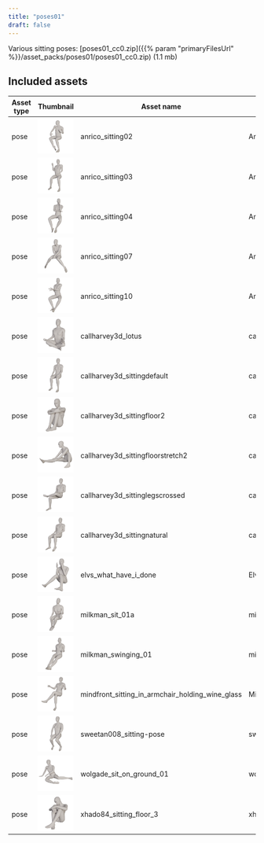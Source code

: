 ```yaml
---
title: "poses01"
draft: false
---
```


Various sitting poses: [poses01_cc0.zip]({{% param "primaryFilesUrl" %}}/asset_packs/poses01/poses01_cc0.zip) (1.1 mb)


## Included assets

| Asset type | Thumbnail | Asset name | Author | Source | License |
| ---------- | --------- | ---------- | ------ | ------ | ------- |
| pose | ![anrico_sitting02.png](anrico_sitting02.png) | anrico_sitting02 | Anrico | [asset repo](http://www.makehumancommunity.org/node/2201) | CC0 |
| pose | ![anrico_sitting03.png](anrico_sitting03.png) | anrico_sitting03 | Anrico | [asset repo](http://www.makehumancommunity.org/node/2217) | CC0 |
| pose | ![anrico_sitting04.png](anrico_sitting04.png) | anrico_sitting04 | Anrico | [asset repo](http://www.makehumancommunity.org/node/2218) | CC0 |
| pose | ![anrico_sitting07.png](anrico_sitting07.png) | anrico_sitting07 | Anrico | [asset repo](http://www.makehumancommunity.org/node/2228) | CC0 |
| pose | ![anrico_sitting10.png](anrico_sitting10.png) | anrico_sitting10 | Anrico | [asset repo](http://www.makehumancommunity.org/node/2463) | CC0 |
| pose | ![callharvey3d_lotus.png](callharvey3d_lotus.png) | callharvey3d_lotus | callharvey3d | [asset repo](http://www.makehumancommunity.org/node/632) | CC0 |
| pose | ![callharvey3d_sittingdefault.png](callharvey3d_sittingdefault.png) | callharvey3d_sittingdefault | callharvey3d | [asset repo](http://www.makehumancommunity.org/node/596) | CC0 |
| pose | ![callharvey3d_sittingfloor2.png](callharvey3d_sittingfloor2.png) | callharvey3d_sittingfloor2 | callharvey3d | [asset repo](http://www.makehumancommunity.org/node/625) | CC0 |
| pose | ![callharvey3d_sittingfloorstretch2.png](callharvey3d_sittingfloorstretch2.png) | callharvey3d_sittingfloorstretch2 | callharvey3d | [asset repo](http://www.makehumancommunity.org/node/626) | CC0 |
| pose | ![callharvey3d_sittinglegscrossed.png](callharvey3d_sittinglegscrossed.png) | callharvey3d_sittinglegscrossed | callharvey3d | [asset repo](http://www.makehumancommunity.org/node/598) | CC0 |
| pose | ![callharvey3d_sittingnatural.png](callharvey3d_sittingnatural.png) | callharvey3d_sittingnatural | callharvey3d | [asset repo](http://www.makehumancommunity.org/node/597) | CC0 |
| pose | ![elvs_what_have_i_done.png](elvs_what_have_i_done.png) | elvs_what_have_i_done | Elvaerwyn | [asset repo](http://www.makehumancommunity.org/node/1400) | CC0 |
| pose | ![milkman_sit_01a.png](milkman_sit_01a.png) | milkman_sit_01a | milkman | [asset repo](http://www.makehumancommunity.org/node/778) | CC0 |
| pose | ![milkman_swinging_01.png](milkman_swinging_01.png) | milkman_swinging_01 | milkman | [asset repo](http://www.makehumancommunity.org/node/777) | CC0 |
| pose | ![mindfront_sitting_in_armchair_holding_wine_glass.png](mindfront_sitting_in_armchair_holding_wine_glass.png) | mindfront_sitting_in_armchair_holding_wine_glass | Mindfront | [asset repo](http://www.makehumancommunity.org/node/530) | CC0 |
| pose | ![sweetan008_sitting-pose.png](sweetan008_sitting-pose.png) | sweetan008_sitting-pose | sweetan008 | [asset repo](http://www.makehumancommunity.org/node/317) | CC0 |
| pose | ![wolgade_sit_on_ground_01.png](wolgade_sit_on_ground_01.png) | wolgade_sit_on_ground_01 | wolgade | [asset repo](http://www.makehumancommunity.org/node/286) | CC0 |
| pose | ![xhado84_sitting_floor_3.png](xhado84_sitting_floor_3.png) | xhado84_sitting_floor_3 | xhado84 | [asset repo](http://www.makehumancommunity.org/node/1103) | CC0 |
